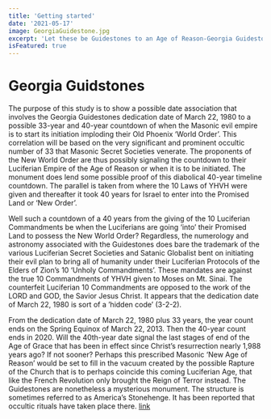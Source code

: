 ```yaml
---
title: 'Getting started'
date: '2021-05-17'
image: GeorgiaGuidestone.jpg
excerpt: 'Let these be Guidestones to an Age of Reason-Georgia Guidestones (Lucifer)' 
isFeatured: true
---
```


# Georgia Guidstones

The purpose of this study is to show a possible date association that involves the Georgia Guidestones dedication date of March 22, 1980 to a possible 33-year and 40-year countdown of when the Masonic evil empire is to start its initiation imploding their Old Phoenix ‘World Order’. This correlation will be based on the very significant and prominent occultic number of 33 that Masonic Secret Societies venerate. The proponents of the New World Order are thus possibly signaling the countdown to their Luciferian Empire of the Age of Reason or when it is to be initiated. The monument does lend some possible proof of this diabolical 40-year timeline countdown. The parallel is taken from where the 10 Laws of YHVH were given and thereafter it took 40 years for Israel to enter into the Promised Land or ‘New Order’.

 

Well such a countdown of a 40 years from the giving of the 10 Luciferian Commandments be when the Luciferians are going ‘into’ their Promised Land to possess the New World Order? Regardless, the numerology and astronomy associated with the Guidestones does bare the trademark of the various Luciferian Secret Societies and Satanic Globalist bent on initiating their evil plan to bring all of humanity under their Luciferian Protocols of the Elders of Zion’s 10 ‘Unholy Commandments’. These mandates are against the true 10 Commandments of YHVH given to Moses on Mt. Sinai. The counterfeit Luciferian 10 Commandments are opposed to the work of the LORD and GOD, the Savior Jesus Christ. It appears that the dedication date of March 22, 1980 is sort of a ’hidden code’ (3-2-2).

 

From the dedication date of March 22, 1980 plus 33 years, the year count ends on the Spring Equinox of March 22, 2013. Then the 40-year count ends in 2020. Will the 40th-year date signal the last stages of end of the Age of Grace that has been in effect since Christ’s resurrection nearly 1,988 years ago? If not sooner? Perhaps this prescribed Masonic ‘New Age of Reason’ would be set to fill in the vacuum created by the possible Rapture of the Church that is to perhaps coincide this coming Luciferian Age, that like the French Revolution only brought the Reign of Terror instead. The Guidestones are nonetheless a mysterious monument. The structure is sometimes referred to as America’s Stonehenge. It has been reported that occultic rituals have taken place there. [link](http://www.fivedoves.com/letters/apr2020/luisv426-1.htm)